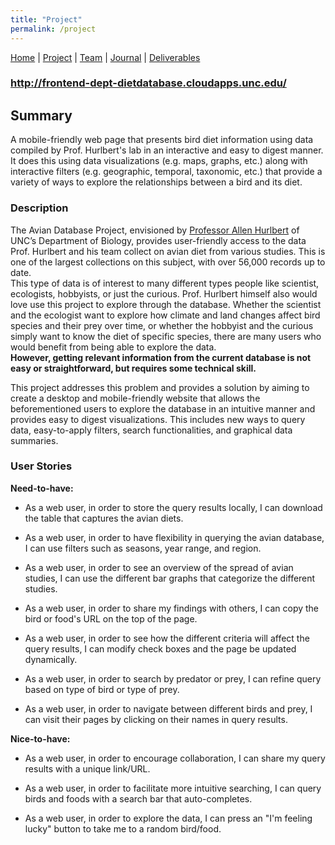 ```yaml
---
title: "Project"
permalink: /project
---
```

[Home](/Overview/) |  [Project](/Overview/project) | [Team](/Overview/team) | [Journal](/Overview/journal) | [Deliverables](/Overview/deliverables)

### http://frontend-dept-dietdatabase.cloudapps.unc.edu/

## Summary
A mobile-friendly web page that presents bird diet information using data compiled by Prof. Hurlbert's lab in an interactive and easy to digest manner. It does this using data visualizations (e.g. maps, graphs, etc.) along with interactive filters (e.g. geographic, temporal, taxonomic, etc.) that provide a variety of ways to explore the relationships between a bird and its diet.

### Description
The Avian Database Project, envisioned by [Professor Allen Hurlbert](https://bio.unc.edu/faculty-profile/hurlbert/) of UNC’s Department of Biology, provides user-friendly access to the data Prof. Hurlbert and his team collect on avian diet from various studies. This is one of the largest collections on this subject, with over 56,000 records up to date.  
This type of data is of interest to many different types people like scientist, ecologists, hobbyists, or just the curious. Prof. Hurlbert himself also would love use this project to explore through the database. Whether the scientist and the ecologist want to explore how climate and land changes affect bird species and their prey over time, or whether the hobbyist and the curious simply want to know the diet of specific species, there are many users who would benefit from being able to explore the data.  
**However, getting relevant information from the current database is not easy or straightforward, but requires some technical skill.**

This project addresses this problem and provides a solution by aiming to create a desktop and mobile-friendly website that allows the beforementioned users to explore the database in an intuitive manner and provides easy to digest visualizations. This includes new ways to query data, easy-to-apply filters, search functionalities, and graphical data summaries.

### User Stories

**Need-to-have:**

- As a web user, in order to store the query results locally, I can download the table that captures the avian diets.

- As a web user, in order to have flexibility in querying the avian database, I can use filters such as seasons, year range, and region.

- As a web user, in order to see an overview of the spread of avian studies, I can use the different bar graphs that categorize the different studies. 

- As a web user, in order to share my findings with others, I can copy the bird or food's URL on the top of the page.

- As a web user, in order to see how the different criteria will affect the query results, I can modify check boxes and the page be updated dynamically. 

- As a web user, in order to search by predator or prey, I can refine query based on type of bird or type of prey.

- As a web user, in order to navigate between different birds and prey, I can visit their pages by clicking on their names in query results.

**Nice-to-have:**

- As a web user, in order to encourage collaboration, I can share my query results with a unique link/URL.

- As a web user, in order to facilitate more intuitive searching, I can query birds and foods with a search bar that auto-completes. 

- As a web user, in order to explore the data, I can press an "I'm feeling lucky" button to take me to a random bird/food.
